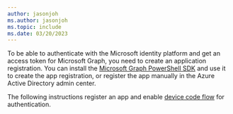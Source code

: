 ```yaml
---
author: jasonjoh
ms.author: jasonjoh
ms.topic: include
ms.date: 03/20/2023
---
```


<!-- markdownlint-disable MD041 -->

To be able to authenticate with the Microsoft identity platform and get an access token for Microsoft Graph, you need to create an application registration. You can install the [Microsoft Graph PowerShell SDK](https://github.com/microsoftgraph/msgraph-sdk-powershell) and use it to create the app registration, or register the app manually in the Azure Active Directory admin center.

The following instructions register an app and enable [device code flow](/azure/active-directory/develop/v2-oauth2-device-code) for authentication.
